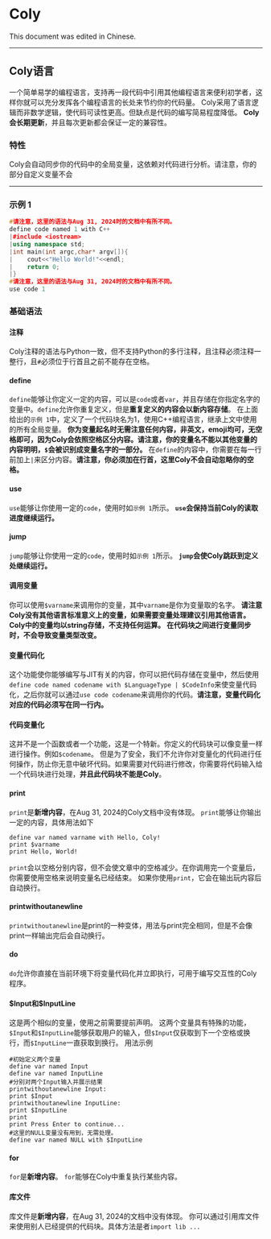 # Coly

This document was edited in Chinese.

---

## Coly语言

一个简单易学的编程语言，支持再一段代码中引用其他编程语言来便利初学者，这样你就可以充分发挥各个编程语言的长处来节约你的代码量。
Coly采用了语言逻辑而非数学逻辑，使代码可读性更高。但缺点是代码的编写简易程度降低。
**Coly会长期更新**，并且每次更新都会保证一定的兼容性。

### 特性

Coly会自动同步你的代码中的全局变量，这依赖对代码进行分析。请注意，你的部分自定义变量不会

---

### 示例 1

```cpp
#请注意，这里的语法与Aug 31, 2024时的文档中有所不同。
define code named 1 with C++
|#include <iostream>
|using namespace std;
|int main(int argc,char* argv[]){
|    cout<<"Hello World!"<<endl;
|    return 0;
|}
#请注意，这里的语法与Aug 31, 2024时的文档中有所不同。
use code 1
```

### 基础语法

#### 注释

Coly注释的语法与Python一致，但不支持Python的多行注释，且注释必须注释一整行，且`#`必须位于行首且之前不能存在空格。
#### define

`define`能够让你定义一定的内容，可以是`code`或者`var`，并且存储在你指定名字的变量中。`define`允许你重复定义，但是**重复定义的内容会以新内容存储**。
在上面给出的`示例 1`中，定义了一个代码块名为1，使用C++编程语言，继承上文中使用的所有全局变量。
**你为变量起名时无需注意任何内容，非英文，emoji均可，无空格即可，因为Coly会依照空格区分内容。请注意，你的变量名不能以其他变量的内容明明，`$`会被识别成变量名字的一部分。**
在`define`的内容中，你需要在每一行前加上`|`来区分内容。**请注意，你必须加在行首，这里Coly不会自动忽略你的空格。**

#### use

`use`能够让你使用一定的`code`，使用时如`示例 1`所示。
**`use`会保持当前Coly的读取进度继续运行。**

#### jump

`jump`能够让你使用一定的`code`，使用时如`示例 1`所示。
**`jump`会使Coly跳跃到定义处继续运行。**

#### 调用变量

你可以使用`$varname`来调用你的变量，其中`varname`是你为变量取的名字。
**请注意Coly没有其他语言标准意义上的变量，如果需要变量处理建议引用其他语言。Coly中的变量均以string存储，不支持任何运算。**
**在代码块之间进行变量同步时，不会导致变量类型改变。**

#### 变量代码化

这个功能使你能够编写与JIT有关的内容，你可以把代码存储在变量中，然后使用`define code named codename with $LanguageType | $CodeInfo`来使变量代码化，之后你就可以通过`use code codename`来调用你的代码。**请注意，变量代码化对应的代码必须写在同一行内。**

#### 代码变量化

这并不是一个函数或者一个功能，这是一个特新。你定义的代码块可以像变量一样进行操作。例如`$codename`。
但是为了安全，我们不允许你对变量化的代码进行任何操作，防止你无意中破坏代码。如果需要对代码进行修改，你需要将代码输入给一个代码块进行处理，**并且此代码块不能是Coly**。

#### print

`print`是**新增内容**，在Aug 31, 2024的Coly文档中没有体现。
`print`能够让你输出一定的内容，具体用法如下
```coly
define var named varname with Hello, Coly!
print $varname
print Hello, World!
```
`print`会以空格分别内容，但不会使文章中的空格减少。在你调用完一个变量后，你需要使用空格来说明变量名已经结束。
如果你使用`print`，它会在输出玩内容后自动换行。

#### printwithoutanewline

`printwithoutanewline`是print的一种变体，用法与print完全相同，但是不会像print一样输出完后会自动换行。

#### do

`do`允许你直接在当前环境下将变量代码化并立即执行，可用于编写交互性的Coly程序。

#### \$Input和\$InputLine

这是两个相似的变量，使用之前需要提前声明。
这两个变量具有特殊的功能，`$Input`和`$InputLine`能够获取用户的输入，但`$Input`仅获取到下一个空格或换行，而`$InputLine`一直获取到换行。
用法示例
```Coly
#初始定义两个变量
define var named Input
define var named InputLine
#分别对两个Input输入并展示结果
printwithoutanewline Input:
print $Input
printwithoutanewline InputLine:
print $InputLine
print
print Press Enter to continue...
#这里的NULL变量没有用到，无需处理。
define var named NULL with $InputLine
```

#### for

`for`是**新增内容**。
`for`能够在Coly中重复执行某些内容。

#### 库文件

库文件是**新增内容**，在Aug 31, 2024的文档中没有体现。
你可以通过引用库文件来使用别人已经提供的代码块。具体方法是者`import lib ...`